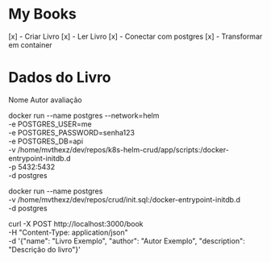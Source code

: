 # My Books

[x] - Criar Livro
[x] - Ler Livro
[x] - Conectar com postgres
[x] - Transformar em container

# Dados do Livro

Nome
Autor
avaliação

docker run --name postgres --network=helm \
  -e POSTGRES_USER=me \
  -e POSTGRES_PASSWORD=senha123 \
  -e POSTGRES_DB=api \
  -v /home/mvthexz/dev/repos/k8s-helm-crud/app/scripts:/docker-entrypoint-initdb.d \
  -p 5432:5432 \
  -d postgres

docker run --name postgres \
  -v /home/mvthexz/dev/repos/crud/init.sql:/docker-entrypoint-initdb.d \
  -d postgres

curl -X POST http://localhost:3000/book \
  -H "Content-Type: application/json" \
  -d '{"name": "Livro Exemplo", "author": "Autor Exemplo", "description": "Descrição do livro"}'

